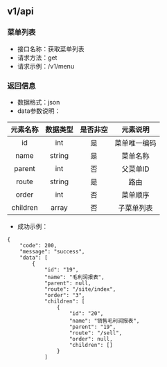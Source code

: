 ## v1/api

### 菜单列表

* 接口名称：获取菜单列表
* 请求方法：get
* 请求示例：/v1/menu

### 返回信息
* 数据格式：json
* data参数说明：


| 元素名称 | 数据类型 | 是否非空 | 元素说明 |
| :------:| :------: | :------: |  :------: |
| id | int | 是 | 菜单唯一编码 |
| name | string | 是 | 菜单名称 |
| parent | int | 否 | 父菜单ID |
| route | string | 是 | 路由 |
| order | int | 否 | 菜单顺序 |
| children | array | 否 | 子菜单列表 |

* 成功示例：
```
{
    "code": 200,
    "message": "success",
    "data": [
        {
            "id": "19",
            "name": "毛利润报表",
            "parent": null,
            "route": "/site/index",
            "order": "3",
            "children": [
                {
                    "id": "20",
                    "name": "销售毛利润报表",
                    "parent": "19",
                    "route": "/sell",
                    "order": null,
                    "children": []
                }
            ]
```

